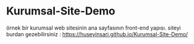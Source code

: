 # Kurumsal-Site-Demo
örnek bir kurumsal web sitesinin ana sayfasının front-end yapısı. 
siteyi burdan gezebilirsiniz : https://huseyinsari.github.io/Kurumsal-Site-Demo/
